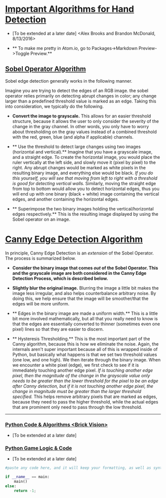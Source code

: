 # <u> Important Algorithms for Hand Detection </u>
* [To be extended at a later date]
&lt;Alex Brooks and Brandon McDonald, 8/13/2016&gt;

*  ** To make me pretty in Atom.io, go to Packages->Markdown Preview->Toggle Preview.**

## <u> Sobel Operator Algorithm </u>

Sobel edge detection generally works in the following manner.

Imagine you are trying to detect the edges of an RGB image. the sobel operator relies primarily on detecting abrupt changes in color; any change larger than a predefined threshold value is marked as an edge. Taking this into consideration, we typically do the following.

* **Convert the image to grayscale.** This allows for an easier threshold structure, because it allows the user to only consider the severity of the change in the gray channel. In other words, you only have to worry about thresholding on the gray values instead of a combined threshold with the red, green, blue (and alpha if applicable) channels.


* **  Use the threshold to detect large changes using two images (horizontal and vertical).** Imagine that you have a grayscale image, and a straight edge. To create the horizontal image, you would place the ruler vertically at the left side, and slowly move it (pixel by pixel) to the right. Any abrupt changes would be marked as white pixels in the resulting binary image, and everything else would be black. *If you do this yourself, you will see that  moving from left to right with a threshold is good for detecting vertical walls.* Similarly, moving the straight edge from top to bottom would allow you to detect horizontal edges, thus you will end up with one binary (black + white) image containing the vertical edges, and another containing the horizontal edges.

* ** Superimpose the two binary images holding the vertical/horizontal edges respectively.** This is the resulting image displayed by using the Sobel operator on an image.

# <u> Canny Edge Detection Algorithm</u>

In principle, Canny Edge Detection is an *extension* of the Sobel Operator. The process is summarized below.

* **Consider the binary image that comes *out* of the Sobel Operator. This and the grayscale image are both considered in the Canny Edge Detection Process, which is described below.**

* **Slightly blur the original image.** Blurring the image a little bit makes the image less irregular, and also helps counterbalance arbitrary noise. By doing this, we help ensure that the image will be smoother/that the edges will be more uniform.

* ** Edges in the binary image are made a uniform width.** This is a little bit more involved mathematically, but all that you really need to know is that the edges are essentially converted to thinner (sometimes even one pixel) lines so that they are easier to discern.

* ** Hysteresis Thresholding.** This is the most important part of the Canny algorithm, because this is how we eliminate the noise. Again, the internals aren't super important because all of this is wrapped inside of Python, but basically what happens is that we set two threshold values (one low, and one high). We then iterate through the binary image. When we encounter a white pixel (edge), we first check to see if it is immediately touching another edge pixel. *If is touching another edge pixel, then the magnitude of the change in the grayscale value only needs to be greater than the lower threshold for the pixel to be an edge after Canny detection, but if it is not touching another edge pixel, the change in magnitude must be greater than the larger threshold specified.* This helps remove arbitrary pixels that are marked as edges, because they need to pass the higher threshold, while the actual edges that are prominent only need to pass through the low threshold.

----------------------------------------------------------------

### <u>Python Code & Algorithms &lt;Brick Vision&gt;</u>
* [To be extended at a later date]

### <u> Python Game Logic & Code </u>
* [To be extended at a later date]

```python
#paste any code here, and it will keep your formatting, as well as syntax highlighting! For example (delete when you put actual code here).

if __name__ == main:
    main()
else:
    return -1;
```
